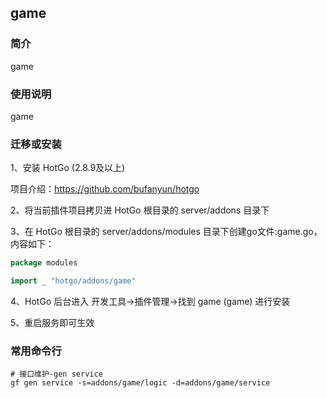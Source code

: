 ## game

### 简介

game


### 使用说明

game


### 迁移或安装

1、安装 HotGo (2.8.9及以上)

项目介绍：https://github.com/bufanyun/hotgo

2、将当前插件项目拷贝进 HotGo 根目录的 server/addons 目录下

3、在 HotGo 根目录的 server/addons/modules 目录下创建go文件:game.go，内容如下：
```go
package modules

import _ "hotgo/addons/game"
```

4、HotGo 后台进入 开发工具->插件管理->找到 game (game) 进行安装

5、重启服务即可生效


### 常用命令行

```shell
# 接口维护-gen service
gf gen service -s=addons/game/logic -d=addons/game/service

```
